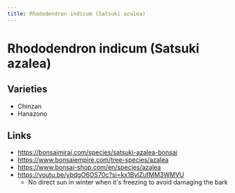 ```yaml
---
title: Rhododendron indicum (Satsuki azalea)
---
```


# Rhododendron indicum (Satsuki azalea)

## Varieties

- Chinzan
- Hanazono

## Links

- https://bonsaimirai.com/species/satsuki-azalea-bonsai
- https://www.bonsaiempire.com/tree-species/azalea
- https://www.bonsai-shop.com/en/species/azalea
- https://youtu.be/ybdgO6OS70c?si=kx1BylZufMM3WMVU
  - No direct sun in winter when it's freezing to avoid damaging the bark
